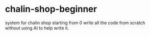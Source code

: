 # chalin-shop-beginner
system for chalin shop starting from 0 write all the code from scratch without using AI to help write it.
